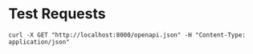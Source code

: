 
# Test Requests

```
curl -X GET "http://localhost:8000/openapi.json" -H "Content-Type: application/json"

```